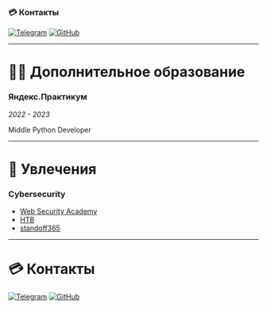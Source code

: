 
### 💳 Контакты

[![Telegram](https://img.shields.io/badge/Telegram-2CA5E0?style=for-the-badge&logo=telegram&logoColor=white)](https://t.me/xh4vm)
[![GitHub](https://img.shields.io/badge/github-%23121011.svg?style=for-the-badge&logo=github&logoColor=white)](https://github.com/xh4vm)

---

# 👨‍🎓 Дополнительное образование

### Яндекс.Практикум

*2022 - 2023*

Middle Python Developer

---

# 🥷 Увлечения

### Cybersecurity

- [Web Security Academy](https://portswigger.net/web-security/dashboard)
- [HTB](https://app.hackthebox.com/profile/304644)
- [standoff365](https://standoff365.com/profile/xh4vm)

---

# 💳 Контакты

[![Telegram](https://img.shields.io/badge/Telegram-2CA5E0?style=for-the-badge&logo=telegram&logoColor=white)](https://t.me/xh4vm)
[![GitHub](https://img.shields.io/badge/github-%23121011.svg?style=for-the-badge&logo=github&logoColor=white)](https://github.com/xh4vm)
